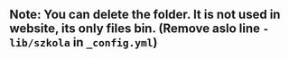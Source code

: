 ## Note: You can delete the folder. It is not used in website, its only files bin. (Remove aslo line `- lib/szkola` in `_config.yml`)